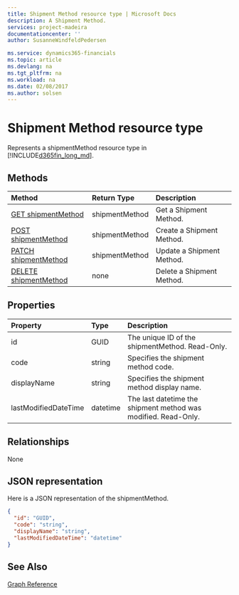 ```yaml
---
title: Shipment Method resource type | Microsoft Docs
description: A Shipment Method.
services: project-madeira
documentationcenter: ''
author: SusanneWindfeldPedersen

ms.service: dynamics365-financials
ms.topic: article
ms.devlang: na
ms.tgt_pltfrm: na
ms.workload: na
ms.date: 02/08/2017
ms.author: solsen
---
```


# Shipment Method resource type
Represents a shipmentMethod resource type in [!INCLUDE[d365fin_long_md](../dynamics-nav/includes/d365fin_long_md.md)].


## Methods

| Method       | Return Type  |Description|
|:---------------|:--------|:----------|
|[GET shipmentMethod](dynamics_get_shipmentmethods.md)|shipmentMethod|Get a Shipment Method.|
|[POST shipmentMethod](dynamics_create_shipmentmethods.md)|shipmentMethod|Create a Shipment Method.|
|[PATCH shipmentMethod](dynamics_update_shipmentmethods.md)|shipmentMethod|Update a Shipment Method.|
|[DELETE shipmentMethod](dynamics_delete_shipmentmethods.md)|none|Delete a Shipment Method.|

## Properties
| Property	   | Type	|Description|
|:---------------|:--------|:----------|
|id|GUID|The unique ID of the shipmentMethod. Read-Only.|
|code|string|Specifies the shipment method code.|
|displayName|string|Specifies the shipment method display name.|
|lastModifiedDateTime|datetime|The last datetime the shipment method was modified. Read-Only.|  


## Relationships
None

## JSON representation

Here is a JSON representation of the shipmentMethod.

```json
{
  "id": "GUID",
  "code": "string",
  "displayName": "string",
  "lastModifiedDateTime": "datetime"
}

```

## See Also
[Graph Reference](dynamics_graph_reference.md)  
